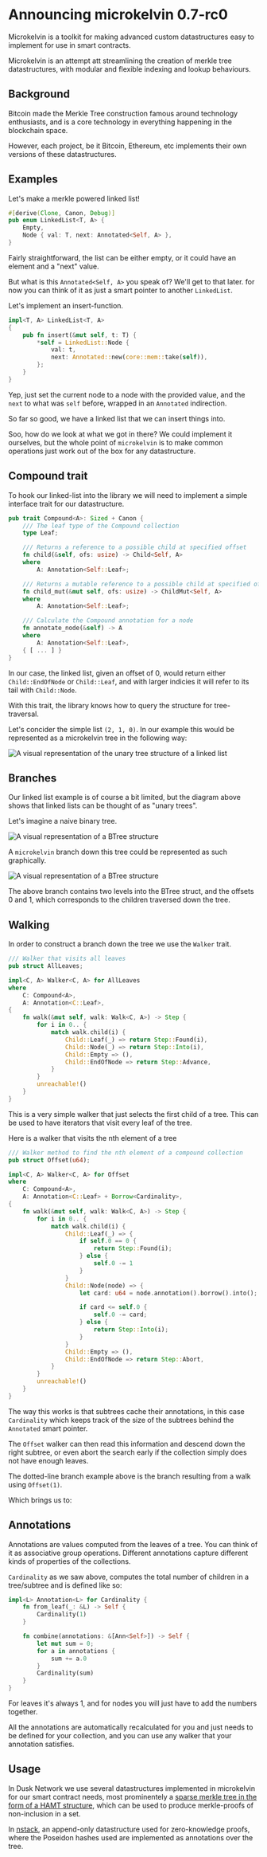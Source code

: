 # Announcing microkelvin 0.7-rc0

Microkelvin is a toolkit for making advanced custom datastructures easy to implement for use in smart contracts.

Microkelvin is an attempt att streamlining the creation of merkle tree datastructures, with modular and flexible indexing and lookup behaviours.

## Background

Bitcoin made the Merkle Tree construction famous around technology enthusiasts, and is a core technology in everything happening in the blockchain space.

However, each project, be it Bitcoin, Ethereum, etc implements their own versions of these datastructures.

## Examples

Let's make a merkle powered linked list!

```rust
#[derive(Clone, Canon, Debug)]
pub enum LinkedList<T, A> {
    Empty,
    Node { val: T, next: Annotated<Self, A> },
}
```

Fairly straightforward, the list can be either empty, or it could have an element and a "next" value.

But what is this `Annotated<Self, A>` you speak of? We'll get to that later. for now you can think of it as just a smart pointer to another `LinkedList`.

Let's implement an insert-function.

```rust
impl<T, A> LinkedList<T, A>
{
    pub fn insert(&mut self, t: T) {
        *self = LinkedList::Node {
            val: t,
            next: Annotated::new(core::mem::take(self)),
        };
    }
}	
```

Yep, just set the current node to a node with the provided value, and the `next` to what was `self` before, wrapped in an `Annotated` indirection.

So far so good, we have a linked list that we can insert things into.

Soo, how do we look at what we got in there? We could implement it ourselves, but the whole point of `microkelvin` is to make common operations just work out of the box for any datastructure.

## Compound trait

To hook our linked-list into the library we will need to implement a simple interface trait for our datastructure.

```rust
pub trait Compound<A>: Sized + Canon {
    /// The leaf type of the Compound collection
    type Leaf;

    /// Returns a reference to a possible child at specified offset
    fn child(&self, ofs: usize) -> Child<Self, A>
    where
        A: Annotation<Self::Leaf>;

    /// Returns a mutable reference to a possible child at specified offset
    fn child_mut(&mut self, ofs: usize) -> ChildMut<Self, A>
    where
        A: Annotation<Self::Leaf>;

    /// Calculate the Compound annotation for a node
    fn annotate_node(&self) -> A
    where
        A: Annotation<Self::Leaf>,
    { [ ... ] }
}
```

In our case, the linked list, given an offset of 0, would return either `Child::EndOfNode` or `Child::Leaf`, and with larger indicies it will refer to its tail with `Child::Node`.

With this trait, the library knows how to query the structure for tree-traversal.

Let's concider the simple list `(2, 1, 0)`. In our example this would be represented as a microkelvin tree in the following way:

![A visual representation of the unary tree structure of a linked list](linked_list.png "Linked list")

## Branches

Our linked list example is of course a bit limited, but the diagram above shows that linked lists can be thought of as "unary trees".

Let's imagine a naive binary tree.

![A visual representation of a BTree structure](btree.png "BTree")

A `microkelvin` branch down this tree could be represented as such graphically.

![A visual representation of a BTree structure](btree-branch.png "BTree")

The above branch contains two levels into the BTree struct, and the offsets 0 and 1, which corresponds to the children traversed down the tree.

## Walking

In order to construct a branch down the tree we use the `Walker` trait.

```rust
/// Walker that visits all leaves
pub struct AllLeaves;

impl<C, A> Walker<C, A> for AllLeaves
where
    C: Compound<A>,
    A: Annotation<C::Leaf>,
{
    fn walk(&mut self, walk: Walk<C, A>) -> Step {
        for i in 0.. {
            match walk.child(i) {
                Child::Leaf(_) => return Step::Found(i),
                Child::Node(_) => return Step::Into(i),
                Child::Empty => (),
                Child::EndOfNode => return Step::Advance,
            }
        }
        unreachable!()
    }
}
```

This is a very simple walker that just selects the first child of a tree. This can be used to have iterators that visit every leaf of the tree.

Here is a walker that visits the nth element of a tree

```rust
/// Walker method to find the nth element of a compound collection
pub struct Offset(u64);

impl<C, A> Walker<C, A> for Offset
where
    C: Compound<A>,
    A: Annotation<C::Leaf> + Borrow<Cardinality>,
{
    fn walk(&mut self, walk: Walk<C, A>) -> Step {
        for i in 0.. {            
            match walk.child(i) {
                Child::Leaf(_) => {
                    if self.0 == 0 {
                        return Step::Found(i);
                    } else {
                        self.0 -= 1
                    }
                }
                Child::Node(node) => {
                    let card: u64 = node.annotation().borrow().into();

                    if card <= self.0 {
                        self.0 -= card;
                    } else {
                        return Step::Into(i);
                    }
                }
                Child::Empty => (),
                Child::EndOfNode => return Step::Abort,
            }
        }
        unreachable!()
    }
}
```

The way this works is that subtrees cache their annotations, in this case `Cardinality` which keeps track of the size of the subtrees behind the `Annotated` smart pointer.

The `Offset` walker can then read this information and descend down the right subtree, or even abort the search early if the collection simply does not have enough leaves.

The dotted-line branch example above is the branch resulting from a walk using `Offset(1)`.

Which brings us to:

## Annotations

Annotations are values computed from the leaves of a tree. You can think of it as associative group operations. Different annotations capture different kinds of properties of the collections.

`Cardinality` as we saw above, computes the total number of children in a tree/subtree and is defined like so:

```rust
impl<L> Annotation<L> for Cardinality {
    fn from_leaf(_: &L) -> Self {
        Cardinality(1)
    }

    fn combine(annotations: &[Ann<Self>]) -> Self {
        let mut sum = 0;
        for a in annotations {
            sum += a.0
        }
        Cardinality(sum)
    }
}
```

For leaves it's always 1, and for nodes you will just have to add the numbers together.

All the annotations are automatically recalculated for you and just needs to be defined for your collection, and you can use any walker that your annotation satisfies.

## Usage

In Dusk Network we use several datastructures implemented in microkelvin for our smart contract needs, most prominentely a [sparse merkle tree in the form of a HAMT structure](https://github.com/dusk-network/dusk-hamt), which can be used to produce merkle-proofs of non-inclusion in a set.

In [nstack](https://github.com/dusk-network/nstack), an append-only datastructure used for zero-knowledge proofs, where the Poseidon hashes used are implemented as annotations over the tree.
